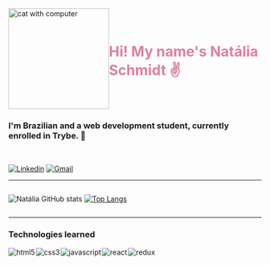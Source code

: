 <div style="display: flex; align-items: center;">
<img alt="cat with computer" src="https://i.ibb.co/GdyRwB3/20230408-085456-0001.png" height="200" width="200">

<h1 style="color:#dd809f">Hi! My name's Natália Schmidt ✌️</h1>
</div>

### I'm Brazilian and a web development student, currently enrolled in Trybe. 🚀
<br>

[![Linkedin](https://img.shields.io/badge/LinkedIn-0077B5?style=for-the-badge&logo=linkedin&logoColor=white)](https://www.linkedin.com/in/nataliakschmidt/)
[![Gmail](https://img.shields.io/badge/Gmail-D14836?style=for-the-badge&logo=gmail&logoColor=white)](mailto:nataliak.schmidt@gmail.com)
<hr>
<div style="display: flex; align-items: center;">

![Natália GitHub stats](https://github-readme-stats.vercel.app/api?username=nataliaschmidt&show_icons=true&theme=dracula)
[![Top Langs](https://github-readme-stats.vercel.app/api/top-langs/?username=nataliaschmidt&layout=compact&theme=dracula)](https://github.com/anuraghazra/github-readme-stats)

</div>
<hr>
<h3>Technologies learned</h3>
<div style= "display: flex; gap: 2px;">
<img alt="html5" src="https://img.shields.io/badge/HTML5-E34F26?style=for-the-badge&logo=html5&logoColor=white"/>
<img alt="css3" src="https://img.shields.io/badge/CSS3-1572B6?style=for-the-badge&logo=css3&logoColor=white"/>
<img alt="javascript" src="https://img.shields.io/badge/JavaScript-F7DF1E?style=for-the-badge&logo=javascript&logoColor=black"/>
<img alt="react" src="https://img.shields.io/badge/React-20232A?style=for-the-badge&logo=react&logoColor=61DAFB"/>
<img alt="redux" src="https://img.shields.io/badge/Redux-593D88?style=for-the-badge&logo=redux&logoColor=white"/>
</div>
